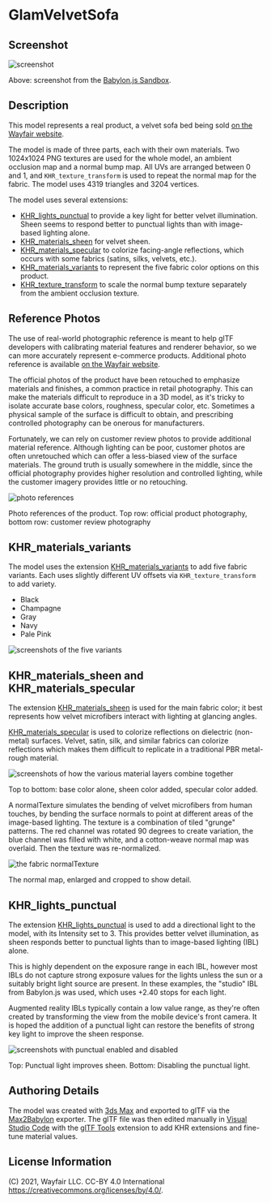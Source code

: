 # GlamVelvetSofa

## Screenshot

![screenshot](screenshot/screenshot_large.jpg)

Above: screenshot from the [Babylon.js Sandbox](https://sandbox.babylonjs.com/).

## Description

This model represents a real product, a velvet sofa bed being sold [on the Wayfair website](https://www.wayfair.com/furniture/pdp/mercer41-frankie-velvet-86-recessed-arm-sofa-bed-mcrf6337.html).

The model is made of three parts, each with their own materials. Two 1024x1024 PNG textures are used for the whole model, an ambient occlusion map and a normal bump map. All UVs are arranged between 0 and 1, and `KHR_texture_transform` is used to repeat the normal map for the fabric. The model uses 4319 triangles and 3204 vertices.

The model uses several extensions:

- [KHR_lights_punctual](https://github.com/KhronosGroup/glTF/tree/master/extensions/2.0/Khronos/KHR_lights_punctual) to provide a key light for better velvet illumination. Sheen seems to respond better to punctual lights than with image-based lighting alone.
- [KHR_materials_sheen](https://github.com/KhronosGroup/glTF/blob/master/extensions/2.0/Khronos/KHR_materials_sheen) for velvet sheen.
- [KHR_materials_specular](https://github.com/KhronosGroup/glTF/pull/1719) to colorize facing-angle reflections, which occurs with some fabrics (satins, silks, velvets, etc.).
- [KHR_materials_variants](https://github.com/KhronosGroup/glTF/blob/master/extensions/2.0/Khronos/KHR_materials_variants/README.md) to represent the five fabric color options on this product.
- [KHR_texture_transform](https://github.com/KhronosGroup/glTF/blob/master/extensions/2.0/Khronos/KHR_texture_transform/README.md) to scale the normal bump texture separately from the ambient occlusion texture.

## Reference Photos

The use of real-world photographic reference is meant to help glTF developers with calibrating material features and renderer behavior, so we can more accurately represent e-commerce products. Additional photo reference is available [on the Wayfair website](https://www.wayfair.com/furniture/pdp/mercer41-frankie-velvet-86-recessed-arm-sofa-bed-mcrf6337.html).

The official photos of the product have been retouched to emphasize materials and finishes, a common practice in retail photography. This can make the materials difficult to reproduce in a 3D model, as it's tricky to isolate accurate base colors, roughness, specular color, etc. Sometimes a physical sample of the surface is difficult to obtain, and prescribing controlled photography can be onerous for manufacturers.

Fortunately, we can rely on customer review photos to provide additional material reference. Although lighting can be poor, customer photos are often unretouched which can offer a less-biased view of the surface materials. The ground truth is usually somewhere in the middle, since the official photography provides higher resolution and controlled lighting, while the customer imagery provides little or no retouching.

![photo references](screenshot/photoreference_vs_customer.jpg)

Photo references of the product. Top row: official product photography, bottom row: customer review photography

## KHR_materials_variants

The model uses the extension [KHR_materials_variants](https://github.com/KhronosGroup/glTF/blob/master/extensions/2.0/Khronos/KHR_materials_variants/README.md) to add five fabric variants. Each uses slightly different UV offsets via `KHR_texture_transform` to add variety.

- Black
- Champagne
- Gray
- Navy
- Pale Pink

![screenshots of the five variants](screenshot/screenshot_variants.jpg)

## KHR_materials_sheen and KHR_materials_specular

The extension [KHR_materials_sheen](https://github.com/KhronosGroup/glTF/blob/master/extensions/2.0/Khronos/KHR_materials_sheen) is used for the main fabric color; it best represents how velvet microfibers interact with lighting at glancing angles.

[KHR_materials_specular](https://github.com/KhronosGroup/glTF/pull/1719) is used to colorize reflections on dielectric (non-metal) surfaces. Velvet, satin, silk, and similar fabrics can colorize reflections which makes them difficult to replicate in a traditional PBR metal-rough material.

![screenshots of how the various material layers combine together](screenshot/screenshot_layers.jpg)

Top to bottom: base color alone, sheen color added, specular color added.

A normalTexture simulates the bending of velvet microfibers from human touches, by bending the surface normals to point at different areas of the image-based lighting. The texture is a combination of tiled "grunge" patterns. The red channel was rotated 90 degrees to create variation, the blue channel was filled with white, and a cotton-weave normal map was overlaid. Then the texture was re-normalized.

![the fabric normalTexture](screenshot/normalTexture.jpg)

The normal map, enlarged and cropped to show detail.

## KHR_lights_punctual

The extension [KHR_lights_punctual](https://github.com/KhronosGroup/glTF/tree/master/extensions/2.0/Khronos/KHR_lights_punctual) is used to add a directional light to the model, with its Intensity set to 3. This provides better velvet illumination, as sheen responds better to punctual lights than to image-based lighting (IBL) alone.

This is highly dependent on the exposure range in each IBL, however most IBLs do not capture strong exposure values for the lights unless the sun or a suitably bright light source are present. In these examples, the "studio" IBL from Babylon.js was used, which uses +2.40 stops for each light.

Augmented reality IBLs typically contain a low value range, as they're often created by transforming the view from the mobile device's front camera. It is hoped the addition of a punctual light can restore the benefits of strong key light to improve the sheen response.

![screenshots with punctual enabled and disabled](screenshot/screenshot_punctual.jpg)

Top: Punctual light improves sheen. Bottom: Disabling the punctual light.

## Authoring Details

The model was created with [3ds Max](https://www.autodesk.com/products/3ds-max/) and exported to glTF via the [Max2Babylon](https://github.com/BabylonJS/Exporters/tree/master/3ds%20Max) exporter. The glTF file was then edited manually in [Visual Studio Code](https://code.visualstudio.com) with the [glTF Tools](https://github.com/AnalyticalGraphicsInc/gltf-vscode) extension to add KHR extensions and fine-tune material values.

## License Information

(C) 2021, Wayfair LLC. CC-BY 4.0 International https://creativecommons.org/licenses/by/4.0/.
